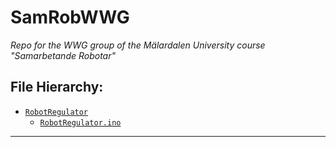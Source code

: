 # SamRobWWG
*Repo for the WWG group of the Mälardalen University course "Samarbetande Robotar"*

## File Hierarchy: 
  - [`RobotRegulator`](RobotRegulator/)
    - [`RobotRegulator.ino`](RobotRegulator/RobotRegulator.ino)
---
